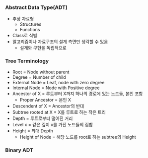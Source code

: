 ### Abstract Data Type(ADT)

- 추상 자료형
  - Structures
  - Functions
- Class로 식별
- 알고리즘이나 자료구조의 설계 측면만 생각할 수 있음
  - 설계와 구현을 독립적으로

### Tree Terminology

- Root = Node without parent
- Degree = Number of child
- External Node = Leaf, node with zero degree
- Internal Node = Node with Positive degree
- Ancestor of X = 루트부터 X까지 하나의 경로에 있는 노드들, 본인 포함
  - Proper Ancestor = 본인 X
- Descendent of X = Ancestor의 반대
- Subtree rooted at X = X를 루트로 하는 작은 트리
- Depth = 루트로부터 떨어진 거리
- Level x = 같은 깊이 x를 가진 노드들의 집합
- Height = 최대 Depth
  - Height of Node = 해당 노드를 root로 하는 subtree의 Height

### Binary ADT
